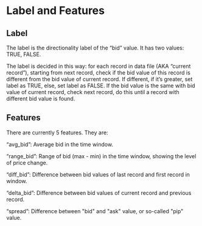 # Label and Features

## Label
The label is the directionality label of the “bid” value. It has two values: TRUE, FALSE.

The label is decided in this way: for each record in data file (AKA “current record”), starting from next record, check if the bid value of this record is different from the bid value of current record. If different, if it’s greater, set label as TRUE, else, set label as FALSE. If the bid value is the same with bid value of current record, check next record, do this until a record with different bid value is found.

## Features
There are currently 5 features. They are:

“avg_bid”: 
Average bid in the time window.

“range_bid”: 
Range of bid (max - min) in the time window, showing the level of price change.

“diff_bid”:
Difference between bid values of last record and first record in window.

“delta_bid”:
Difference between bid values of current record and previous record.

“spread”:
Difference between "bid" and "ask" value, or so-called "pip" value.
